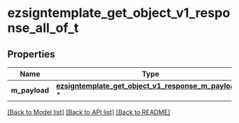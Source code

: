 # ezsigntemplate_get_object_v1_response_all_of_t

## Properties
Name | Type | Description | Notes
------------ | ------------- | ------------- | -------------
**m_payload** | [**ezsigntemplate_get_object_v1_response_m_payload_t**](ezsigntemplate_get_object_v1_response_m_payload.md) \* |  | 

[[Back to Model list]](../README.md#documentation-for-models) [[Back to API list]](../README.md#documentation-for-api-endpoints) [[Back to README]](../README.md)


